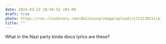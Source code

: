 ```yaml
---
date: 2024-03-22 18:56:52 +01:00
draft: true
photo: https://res.cloudinary.com/dbi2zounq/image/upload/v1711130211/pitk1g9wkgeg4ehasbmt.jpg
title: ""
---
```


What in the Nazi party kinda disco lyrics are these?

